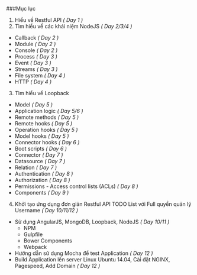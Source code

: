 ###Mục lục

1. Hiểu về Restful API *( Day 1 )*
2. Tìm hiểu về các khái niệm NodeJS *( Day 2/3/4 )*
 - Callback *( Day 2 )*
 - Module *( Day 2 )*
 - Console *( Day 2 )*
 - Process *( Day 3 )*
 - Event *( Day 3 )*
 - Streams *( Day 3 )*
 - File system *( Day 4 )*
 - HTTP *( Day 4 )*
3. Tìm hiểu về Loopback
 - Model *( Day 5 )*
 - Application logic *( Day 5/6 )*
  - Remote methods *( Day 5 )*
  - Remote hooks *( Day 5 )*
  - Operation hooks *( Day 5 )*
  - Model hooks *( Day 5 )*
  - Connector hooks *( Day 6 )*
  - Boot scripts *( Day 6 )*
 - Connector *( Day 7 )*
 - Datasource *( Day 7 )*
 - Relation *( Day 7 )*
 - Authentication *( Day 8 )*
 - Authorization *( Day 8 )*
 - Permissions -  Access control lists  (ACLs) *( Day 8 )*
 - Components *( Day 9 )*
4. Khởi tạo ứng dụng đơn giản Restful API TODO List với Full quyền quản lý Username *( Day 10/11/12 )*
 - Sử dụng AngularJS, MongoDB, Loopback, NodeJS *( Day 10/11 )*
    - NPM 
    - Gulpfile
    - Bower Components
    - Webpack
 - Hướng dẫn sử dụng Mocha để test Application *( Day 12 )*
 - Build Application lên server Linux Ubuntu 14.04, Cài đặt NGINX, Pagespeed, Add Domain *( Day 12 )*
